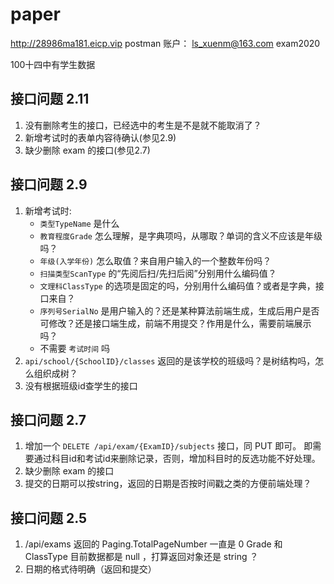 # paper

http://28986ma181.eicp.vip
postman 账户： ls_xuenm@163.com   exam2020

100十四中有学生数据

## 接口问题 2.11
1. 没有删除考生的接口，已经选中的考生是不是就不能取消了？
2. 新增考试时的表单内容待确认(参见2.9)
3. 缺少删除 exam 的接口(参见2.7)

## 接口问题 2.9
1. 新增考试时:
    * `类型TypeName` 是什么
    * `教育程度Grade` 怎么理解，是字典项吗，从哪取？单词的含义不应该是年级吗？
    * `年级(入学年份)` 怎么取值？来自用户输入的一个整数年份吗？
    * `扫描类型ScanType` 的“先阅后扫/先扫后阅”分别用什么编码值？
    * `文理科ClassType` 的选项是固定的吗，分别用什么编码值？或者是字典，接口来自？
    * `序列号SerialNo` 是用户输入的？还是某种算法前端生成，生成后用户是否可修改？还是接口端生成，前端不用提交？作用是什么，需要前端展示吗？
    * 不需要 `考试时间` 吗
2. `api/school/{SchoolID}/classes` 返回的是该学校的班级吗？是树结构吗，怎么组织成树？
3. 没有根据班级id查学生的接口

## 接口问题 2.7
1. 增加一个 `DELETE /api/exam/{ExamID}/subjects` 接口，同 PUT 即可。
即需要通过科目id和考试id来删除记录，否则，增加科目时的反选功能不好处理。
2. 缺少删除 exam 的接口
3. 提交的日期可以按string，返回的日期是否按时间戳之类的方便前端处理？

## 接口问题 2.5
1. /api/exams 
    返回的 Paging.TotalPageNumber 一直是 0 
    Grade 和 ClassType 目前数据都是 null ，打算返回对象还是 string ？
2. 日期的格式待明确（返回和提交）


